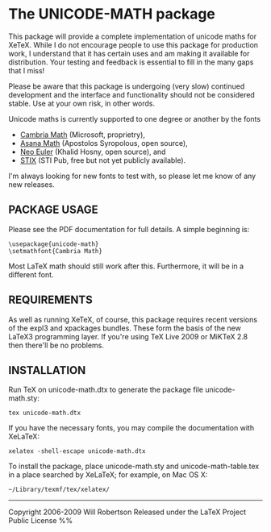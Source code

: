 The UNICODE-MATH package
========================

This package will provide a complete implementation of unicode maths for
XeTeX. While I do not encourage people to use this package for production
work, I understand that it has certain uses and am making it available for
distribution. Your testing and feedback is essential to fill in the many gaps
that I miss!

Please be aware that this package is undergoing (very slow) continued
development and the interface and functionality should not be considered
stable. Use at your own risk, in other words.

Unicode maths is currently supported to one degree or another by the fonts

 - [Cambria Math][0] (Microsoft, proprietry),
 - [Asana Math][1] (Apostolos Syropolous, open source),
 - [Neo Euler][2] (Khalid Hosny, open source), and
 - [STIX][3] (STI Pub, free but not yet publicly available).

I'm always looking for new fonts to test with, so please let me know of any
new releases.

[0]: http://www.ascenderfonts.com/font/cambria-regular.aspx
[1]: http://www.ctan.org/tex-archive/fonts/Asana-Math/
[2]: http://github.com/khaledhosny/euler-otf
[3]: http://www.aip.org/stixfonts/

PACKAGE USAGE
-------------

Please see the PDF documentation for full details. A simple beginning is:

    \usepackage{unicode-math}
    \setmathfont{Cambria Math}

Most LaTeX math should still work after this. Furthermore, it will be in a
different font.

REQUIREMENTS
------------

As well as running XeTeX, of course, this package requires recent versions
of the expl3 and xpackages bundles.
These form the basis of the new LaTeX3 programming layer.
If you're using TeX Live 2009 or MiKTeX 2.8 then there'll be no problems.

INSTALLATION
------------

Run TeX on unicode-math.dtx to generate the package file unicode-math.sty:

    tex unicode-math.dtx

If you have the necessary fonts, you may compile the documentation
with XeLaTeX:

    xelatex -shell-escape unicode-math.dtx

To install the package, place unicode-math.sty and unicode-math-table.tex
in a place searched by XeLaTeX; for example, on Mac OS X:

    ~/Library/texmf/tex/xelatex/

__________________________________
Copyright 2006-2009 Will Robertson
Released under the LaTeX Project Public License
%%
